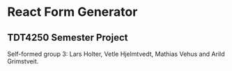 # React Form Generator
## TDT4250 Semester Project
Self-formed group 3: Lars Holter, Vetle Hjelmtvedt, Mathias Vehus and Arild Grimstveit.